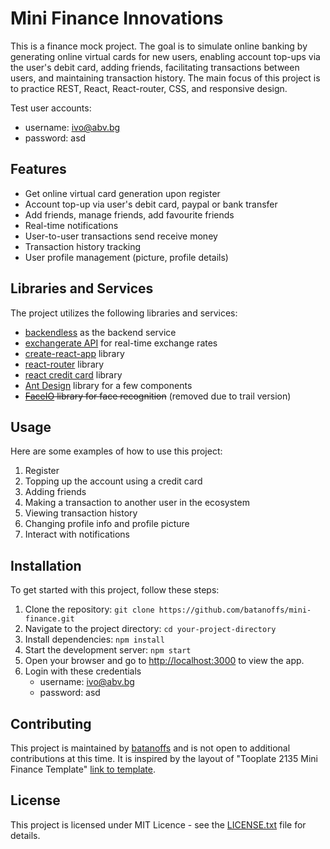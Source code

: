 # Mini Finance Innovations

This is a finance mock project. The goal is to simulate online banking by generating online virtual cards for new users, enabling account top-ups via the user's debit card, adding friends, facilitating transactions between users, and maintaining transaction history. The main focus of this project is to practice REST, React, React-router, CSS, and responsive design.

Test user accounts:
- username: ivo@abv.bg
- password: asd

## Features

- Get online virtual card generation upon register
- Account top-up via user's debit card, paypal or bank transfer
- Add friends, manage friends, add favourite friends
- Real-time notifications
- User-to-user transactions send receive money
- Transaction history tracking
- User profile management (picture, profile details)

## Libraries and Services

The project utilizes the following libraries and services:
- [backendless](https://backendless.com/) as the backend service
- [exchangerate API](https://www.exchangerate-api.com/) for real-time exchange rates
- [create-react-app](https://create-react-app.dev/) library
- [react-router](https://reactrouter.com/en/main) library
- [react credit card](https://www.npmjs.com/package/react-credit-cards-2) library
- [Ant Design](https://ant.design/) library for a few components
- ~~[FaceIO](https://console.faceio.net) library for face recognition~~ (removed due to trail version)

## Usage

Here are some examples of how to use this project:

1. Register
2. Topping up the account using a credit card
3. Adding friends
4. Making a transaction to another user in the ecosystem
5. Viewing transaction history
6. Changing profile info and profile picture
7. Interact with notifications

## Installation

To get started with this project, follow these steps:

1. Clone the repository: `git clone https://github.com/batanoffs/mini-finance.git`
2. Navigate to the project directory: `cd your-project-directory`
3. Install dependencies: `npm install`
4. Start the development server: `npm start`
5. Open your browser and go to [http://localhost:3000](http://localhost:3000) to view the app.
6. Login with these credentials 
    - username: ivo@abv.bg
    - password: asd

## Contributing

This project is maintained by [batanoffs](https://github.com/batanoffs) and is not open to additional contributions at this time.
It is inspired by the layout of "Tooplate 2135 Mini Finance Template" [link to template](https://www.tooplate.com/view/2135-mini-finance).

## License

This project is licensed under MIT Licence - see the [LICENSE.txt](https://github.com/batanoffs/mini-finance/blob/main/LICENSE.txt) file for details.
